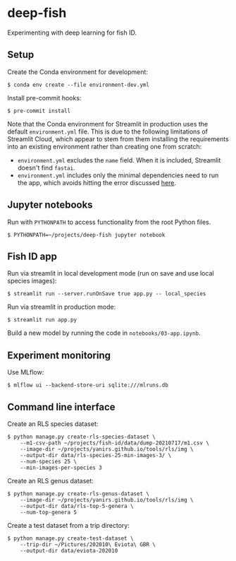 # deep-fish
Experimenting with deep learning for fish ID.

## Setup

Create the Conda environment for development:

    $ conda env create --file environment-dev.yml

Install pre-commit hooks:

    $ pre-commit install

Note that the Conda environment for Streamlit in production uses the default `environment.yml` file. This is due to the
following limitations of Streamlit Cloud, which appear to stem from them installing the requirements into an existing
environment rather than creating one from scratch:

* `environment.yml` excludes the `name` field. When it is included, Streamlit doesn't find `fastai`.
* `environment.yml` includes only the minimal dependencies need to run the app, which avoids hitting the error discussed
  [here](https://discuss.streamlit.io/t/error-cannot-uninstall-entrypoints-it-is-a-distutils-installed-project-and-thus-we-cannot-accurately-determine-which-files-belong-to-it-which-would-lead-to-only-a-partial-uninstall-condaenvexception-pip-failed/16708).

## Jupyter notebooks

Run with `PYTHONPATH` to access functionality from the root Python files.

    $ PYTHONPATH=~/projects/deep-fish jupyter notebook

## Fish ID app

Run via streamlit in local development mode (run on save and use local species images):

    $ streamlit run --server.runOnSave true app.py -- local_species

Run via streamlit in production mode:

    $ streamlit run app.py

Build a new model by running the code in `notebooks/03-app.ipynb`.

## Experiment monitoring

Use MLflow:

    $ mlflow ui --backend-store-uri sqlite:///mlruns.db

## Command line interface

Create an RLS species dataset:

    $ python manage.py create-rls-species-dataset \
        --m1-csv-path ~/projects/fish-id/data/dump-20210717/m1.csv \
        --image-dir ~/projects/yanirs.github.io/tools/rls/img \
        --output-dir data/rls-species-25-min-images-3/ \
        --num-species 25 \
        --min-images-per-species 3

Create an RLS genus dataset:

    $ python manage.py create-rls-genus-dataset \
        --image-dir ~/projects/yanirs.github.io/tools/rls/img \
        --output-dir data/rls-top-5-genera \
        --num-top-genera 5

Create a test dataset from a trip directory:

    $ python manage.py create-test-dataset \
        --trip-dir ~/Pictures/202010\ Eviota\ GBR \
        --output-dir data/eviota-202010
